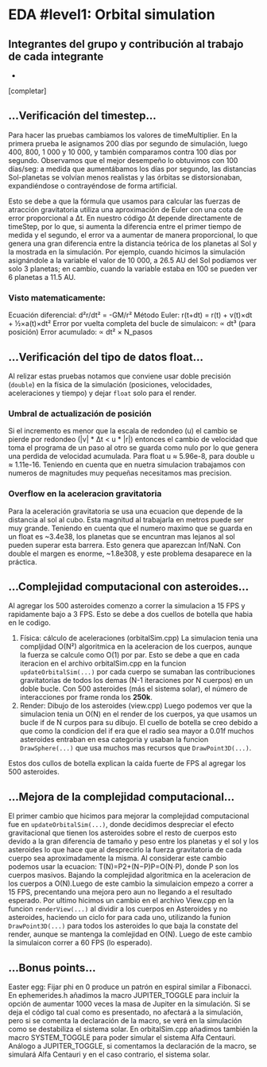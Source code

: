 # EDA #level1: Orbital simulation

## Integrantes del grupo y contribución al trabajo de cada integrante

* [Nombre]: [contribución]

[completar]

## ...Verificación del timestep...

Para hacer las pruebas cambiamos los valores de timeMultiplier. En la primera prueba le asignamos 200 días por segundo de simulación, luego 400, 800, 1 000 y 10 000, y también comparamos contra 100 días por segundo. Observamos que el mejor desempeño lo obtuvimos con 100 días/seg: a medida que aumentábamos los días por segundo, las distancias Sol-planetas se volvían menos realistas y las órbitas se distorsionaban, expandiéndose o contrayéndose de forma artificial.

Esto se debe a que la fórmula que usamos para calcular las fuerzas de atracción gravitatoria utiliza una aproximación de Euler con una cota de error proporcional a Δt. En nuestro código Δt depende directamente de timeStep, por lo que, si aumenta la diferencia entre el primer tiempo de medida y el segundo, el error va a aumentar de manera proporcional, lo que genera una gran diferencia entre la distancia teórica de los planetas al Sol y la mostrada en la simulación. Por ejemplo, cuando hicimos la simulación asignándole a la variable el valor de 10 000, a 26.5 AU del Sol podíamos ver solo 3 planetas; en cambio, cuando la variable estaba en 100 se pueden ver 6 planetas a 11.5 AU.

### Visto matematicamente: 
Ecuación diferencial: d²r/dt² = -GM/r²
Método Euler: r(t+dt) = r(t) + v(t)×dt + ½×a(t)×dt²
Error por vuelta completa del bucle de simulaicon: ∝ dt³ (para posición)
Error acumulado: ∝ dt² × N_pasos


## ...Verificación del tipo de datos float...

Al relizar estas pruebas notamos que conviene usar doble precisión (`double`) en la física de la simulación (posiciones, velocidades, aceleraciones y tiempo) y dejar `float` solo para el render.

### Umbral de actualización de posición
Si el incremento es menor que la escala de redondeo (u) el cambio se pierde por redondeo (|v| * Δt  <  u * |r|) entonces el cambio de velocidad que toma el programa de un paso al otro se guarda como nulo por lo que genera una perdida de velocidad acumulada.
Para float u ≈ 5.96e-8, para double u ≈ 1.11e-16. Teniendo en cuenta que en nuetra simulacion trabajamos con numeros de magnitudes muy pequeñas necesitamos mas precision.  

### Overflow en la aceleracion gravitatoria
Para la aceleración gravitatoria se usa una ecuacion que depende de la distancia al sol al cubo. Esta magnitud al trabajarla en metros puede ser muy grande. Teniendo en cuenta que el numero maximo que se guarda en un float es ~3.4e38, los planetas que se encuntran mas lejanos al sol pueden superar esta barrera. Esto genera que aparezcan Inf/NaN. Con double el margen es enorme, ~1.8e308, y este problema desaparece en la práctica.


## ...Complejidad computacional con asteroides...

Al agregar los 500 asteroides comenzo a correr la simulacion a 15 FPS y rapidamente bajo a 3 FPS. Esto se debe a dos cuellos de botella que habia en le codigo.
1. Física: cálculo de aceleraciones (orbitalSim.cpp)
La simulacion tenia una compljidad O(N²) algoritmica en la aceleracion de los cuerpos, aunque la fuerza se calcule como O(1) por par. Esto se debe a que en cada iteracion en el archivo orbitalSim.cpp en la funcion `updateOrbitalSim(...)` por cada cuerpo se sumaban las contribuciones gravitatorias de todos los demas (N-1 iteraciones por N cuerpos) en un doble bucle.
Con 500 asteroides (más el sistema solar), el número de interacciones por frame ronda los **250k**.
2. Render: Dibujo de los asteroides (view.cpp)
Luego podemos ver que la simulacion tenia un O(N) en el render de los cuerpos, ya que usamos un bucle if de N curpos para su dibujo. El cuello de botella se creo debido a que como la condicion del if era que el radio sea mayor a 0.01f muchos asteroides entraban en esa categoria y usaban la funcion `DrawSphere(...)` que usa muchos mas recursos que `DrawPoint3D(...)`.

Estos dos cullos de botella explican la caída fuerte de FPS al agregar los 500 asteroides.


## ...Mejora de la complejidad computacional...

El primer cambio que hicimos para mejorar la complejidad computacional fue en `updateOrbitalSim(...)`, donde decidimos despreciar el efecto gravitacional que tienen los asteroides sobre el resto de cuerpos esto devido a la gran diferencia de tamaño y peso entre los planetas y el sol y los asteroides lo que hace que al desprecirlo la fuerza gravitatoria de cada cuerpo sea aproximadamente la misma. 
Al considerar este cambio podemos usar la ecuacion: T(N)=P2+(N−P)P=O(N⋅P), donde P son los cuerpos masivos. Bajando la complejidad algoritmica en la aceleracion de los cuerpos a O(N).Luego de este cambio la simulaicion empezo a correr a 15 FPS, precentando una mejora pero aun no llegando a el resultado esperado.
Por ultimo hicimos un cambio en el archivo View.cpp en la funcion `renderView(...)` al dividir a los cuerpos en Asteroides y no asteroides, haciendo un ciclo for para cada uno, utilizando la funion `DrawPoint3D(...)` para todos los asteroides lo que baja la constate del render, aunque se mantenga la comlejidad en O(N). Luego de este cambio la simulaicon correr a 60 FPS (lo esperado).


## ...Bonus points...
Easter egg: Fijar phi en 0 produce un patrón en espiral similar a Fibonacci. 
En ephemerides.h añadimos la macro JUPITER_TOGGLE para incluir la opción de aumentar 1000 veces la masa de Jupiter en la simulación. Si se deja el código tal cual como es presentado, no afectará a la simulación, pero si se comenta la declaración de la macro, se verá en la simulación como se destabiliza el sistema solar.
En orbitalSim.cpp añadimos también la macro SYSTEM_TOGGLE para poder simular el sistema Alfa Centauri. Análogo a JUPITER_TOGGLE, si comentamos la declaración de la macro, se simulará Alfa Centauri y en el caso contrario, el sistema solar.


